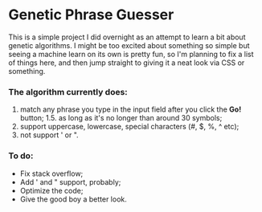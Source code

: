 # Genetic Phrase Guesser

This is a simple project I did overnight as an attempt to learn a bit about genetic algorithms. I might be too excited about something so simple but seeing a machine learn on its own is pretty fun, so I'm planning to fix a list of things here, and then jump straight to giving it a neat look via CSS or something.

### The algorithm currently does:

1. match any phrase you type in the input field after you click the **Go!** button;
1.5. as long as it's no longer than around 30 symbols;
2. support uppercase, lowercase, special characters (#, $, %, ^ etc);
3. not support ' or ".

### To do:
* Fix stack overflow;
* Add ' and " support, probably;
* Optimize the code;
* Give the good boy a better look.